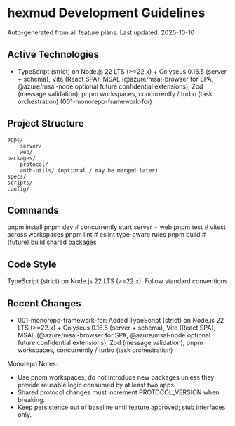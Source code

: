 # hexmud Development Guidelines

Auto-generated from all feature plans. Last updated: 2025-10-10

## Active Technologies
- TypeScript (strict) on Node.js 22 LTS (>=22.x) + Colyseus 0.16.5 (server + schema), Vite (React SPA), MSAL (@azure/msal-browser for SPA, @azure/msal-node optional future confidential extensions), Zod (message validation), pnpm workspaces, concurrently / turbo (task orchestration) (001-monorepo-framework-for)

## Project Structure
```
apps/
	server/
	web/
packages/
	protocol/
	auth-utils/ (optional / may be merged later)
specs/
scripts/
config/
```

## Commands
pnpm install
pnpm dev            # concurrently start server + web
pnpm test           # vitest across workspaces
pnpm lint           # eslint type-aware rules
pnpm build          # (future) build shared packages

## Code Style
TypeScript (strict) on Node.js 22 LTS (>=22.x): Follow standard conventions

## Recent Changes
- 001-monorepo-framework-for: Added TypeScript (strict) on Node.js 22 LTS (>=22.x) + Colyseus 0.16.5 (server + schema), Vite (React SPA), MSAL (@azure/msal-browser for SPA, @azure/msal-node optional future confidential extensions), Zod (message validation), pnpm workspaces, concurrently / turbo (task orchestration)

<!-- MANUAL ADDITIONS START -->
Monorepo Notes:
- Use pnpm workspaces; do not introduce new packages unless they provide reusable logic consumed by at least two apps.
- Shared protocol changes must increment PROTOCOL_VERSION when breaking.
- Keep persistence out of baseline until feature approved; stub interfaces only.
<!-- MANUAL ADDITIONS END -->